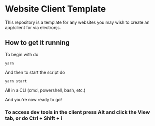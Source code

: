 # Website Client Template
This repository is a template for any websites you may wish to create an app/client for via electronjs.
## How to get it running
To begin with do
```
yarn
```
And then to start the script do
```
yarn start
```
All in a CLI (cmd, powershell, bash, etc.)  
  
And you're now ready to go!
  
### To access dev tools in the client press Alt and click the View tab, or do Ctrl + Shift + i
